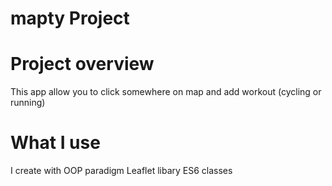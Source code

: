 # mapty Project

# Project overview

This app allow you to click somewhere on map and add workout (cycling or running)

# What I use

I create with OOP paradigm
Leaflet libary
ES6 classes
